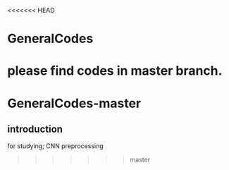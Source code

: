 <<<<<<< HEAD
# GeneralCodes

please find codes in master branch.
=======
# GeneralCodes-master

## introduction
for studying; CNN preprocessing
>>>>>>> master
